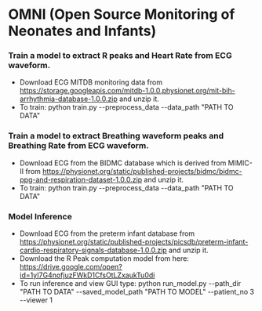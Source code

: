 # OMNI (Open Source Monitoring of Neonates and Infants) 

### Train a model to extract R peaks and Heart Rate from ECG waveform.  
* Download ECG MITDB monitoring data from https://storage.googleapis.com/mitdb-1.0.0.physionet.org/mit-bih-arrhythmia-database-1.0.0.zip and unzip it.
* To train: python train.py --preprocess_data --data_path "PATH TO DATA"

### Train a model to extract Breathing waveform peaks and Breathing Rate from ECG waveform. 
* Download ECG from the BIDMC database which is derived from MIMIC-II from https://physionet.org/static/published-projects/bidmc/bidmc-ppg-and-respiration-dataset-1.0.0.zip and unzip it.
* To train: python train.py --preprocess_data --data_path "PATH TO DATA"

### Model Inference
* Download ECG from the preterm infant database from https://physionet.org/static/published-projects/picsdb/preterm-infant-cardio-respiratory-signals-database-1.0.0.zip and unzip it. 
* Download the R Peak computation model from here: https://drive.google.com/open?id=1yI7G4nofjuzFWkD1CfsOtLZxaukTu0di
* To run inference and view GUI type: python run_model.py --path_dir "PATH TO DATA" --saved_model_path "PATH TO MODEL" --patient_no 3 --viewer 1

